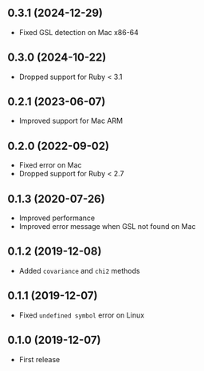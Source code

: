 ## 0.3.1 (2024-12-29)

- Fixed GSL detection on Mac x86-64

## 0.3.0 (2024-10-22)

- Dropped support for Ruby < 3.1

## 0.2.1 (2023-06-07)

- Improved support for Mac ARM

## 0.2.0 (2022-09-02)

- Fixed error on Mac
- Dropped support for Ruby < 2.7

## 0.1.3 (2020-07-26)

- Improved performance
- Improved error message when GSL not found on Mac

## 0.1.2 (2019-12-08)

- Added `covariance` and `chi2` methods

## 0.1.1 (2019-12-07)

- Fixed `undefined symbol` error on Linux

## 0.1.0 (2019-12-07)

- First release
